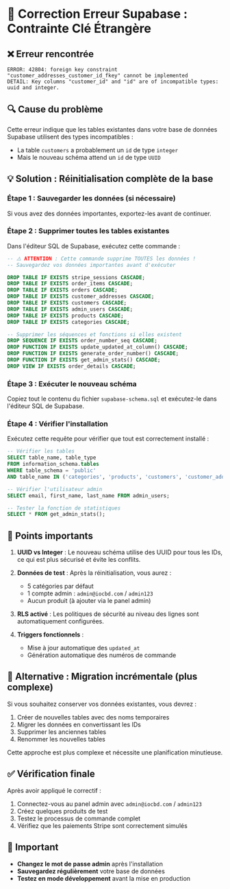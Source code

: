 # 🔧 Correction Erreur Supabase : Contrainte Clé Étrangère

## ❌ Erreur rencontrée
```
ERROR: 42804: foreign key constraint "customer_addresses_customer_id_fkey" cannot be implemented
DETAIL: Key columns "customer_id" and "id" are of incompatible types: uuid and integer.
```

## 🔍 Cause du problème
Cette erreur indique que les tables existantes dans votre base de données Supabase utilisent des types incompatibles :
- La table `customers` a probablement un `id` de type `integer`
- Mais le nouveau schéma attend un `id` de type `UUID`

## 💡 Solution : Réinitialisation complète de la base

### Étape 1 : Sauvegarder les données (si nécessaire)
Si vous avez des données importantes, exportez-les avant de continuer.

### Étape 2 : Supprimer toutes les tables existantes
Dans l'éditeur SQL de Supabase, exécutez cette commande :

```sql
-- ⚠️ ATTENTION : Cette commande supprime TOUTES les données !
-- Sauvegardez vos données importantes avant d'exécuter

DROP TABLE IF EXISTS stripe_sessions CASCADE;
DROP TABLE IF EXISTS order_items CASCADE;  
DROP TABLE IF EXISTS orders CASCADE;
DROP TABLE IF EXISTS customer_addresses CASCADE;
DROP TABLE IF EXISTS customers CASCADE;
DROP TABLE IF EXISTS admin_users CASCADE;
DROP TABLE IF EXISTS products CASCADE;
DROP TABLE IF EXISTS categories CASCADE;

-- Supprimer les séquences et fonctions si elles existent
DROP SEQUENCE IF EXISTS order_number_seq CASCADE;
DROP FUNCTION IF EXISTS update_updated_at_column() CASCADE;
DROP FUNCTION IF EXISTS generate_order_number() CASCADE;
DROP FUNCTION IF EXISTS get_admin_stats() CASCADE;
DROP VIEW IF EXISTS order_details CASCADE;
```

### Étape 3 : Exécuter le nouveau schéma
Copiez tout le contenu du fichier `supabase-schema.sql` et exécutez-le dans l'éditeur SQL de Supabase.

### Étape 4 : Vérifier l'installation
Exécutez cette requête pour vérifier que tout est correctement installé :

```sql
-- Vérifier les tables
SELECT table_name, table_type 
FROM information_schema.tables 
WHERE table_schema = 'public' 
AND table_name IN ('categories', 'products', 'customers', 'customer_addresses', 'orders', 'order_items', 'admin_users', 'stripe_sessions');

-- Vérifier l'utilisateur admin
SELECT email, first_name, last_name FROM admin_users;

-- Tester la fonction de statistiques
SELECT * FROM get_admin_stats();
```

## 🎯 Points importants

1. **UUID vs Integer** : Le nouveau schéma utilise des UUID pour tous les IDs, ce qui est plus sécurisé et évite les conflits.

2. **Données de test** : Après la réinitialisation, vous aurez :
   - 5 catégories par défaut
   - 1 compte admin : `admin@iocbd.com` / `admin123`
   - Aucun produit (à ajouter via le panel admin)

3. **RLS activé** : Les politiques de sécurité au niveau des lignes sont automatiquement configurées.

4. **Triggers fonctionnels** : 
   - Mise à jour automatique des `updated_at`
   - Génération automatique des numéros de commande

## 🔄 Alternative : Migration incrémentale (plus complexe)

Si vous souhaitez conserver vos données existantes, vous devrez :

1. Créer de nouvelles tables avec des noms temporaires
2. Migrer les données en convertissant les IDs
3. Supprimer les anciennes tables
4. Renommer les nouvelles tables

Cette approche est plus complexe et nécessite une planification minutieuse.

## ✅ Vérification finale

Après avoir appliqué le correctif :

1. Connectez-vous au panel admin avec `admin@iocbd.com` / `admin123`
2. Créez quelques produits de test
3. Testez le processus de commande complet
4. Vérifiez que les paiements Stripe sont correctement simulés

## 🚨 Important
- **Changez le mot de passe admin** après l'installation
- **Sauvegardez régulièrement** votre base de données
- **Testez en mode développement** avant la mise en production